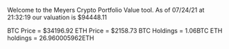 Welcome to the Meyers Crypto Portfolio Value tool. 
As of 07/24/21 at 21:32:19 our valuation is $94448.11 

BTC Price = $34196.92
 ETH Price = $2158.73
BTC Holdings = 1.06BTC
 ETH holdings = 26.960005962ETH 
